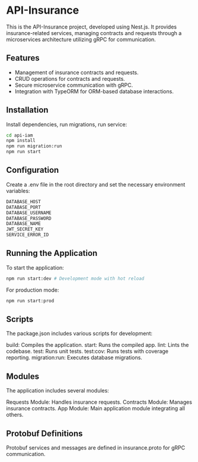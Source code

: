 # API-Insurance

This is the API-Insurance project, developed using Nest.js. It provides insurance-related services, managing contracts and requests through a microservices architecture utilizing gRPC for communication.

## Features

- Management of insurance contracts and requests.
- CRUD operations for contracts and requests.
- Secure microservice communication with gRPC.
- Integration with TypeORM for ORM-based database interactions.

## Installation

Install dependencies, run migrations, run service:

```bash
cd api-iam
npm install
npm run migration:run
npm run start
```

## Configuration

Create a .env file in the root directory and set the necessary environment variables:

```bash
DATABASE_HOST
DATABASE_PORT
DATABASE_USERNAME
DATABASE_PASSWORD
DATABASE_NAME
JWT_SECRET_KEY
SERVICE_ERROR_ID
```

## Running the Application

To start the application:

```bash
npm run start:dev # Development mode with hot reload
```

For production mode:

```bash
npm run start:prod
```

## Scripts

The package.json includes various scripts for development:

build: Compiles the application.
start: Runs the compiled app.
lint: Lints the codebase.
test: Runs unit tests.
test:cov: Runs tests with coverage reporting.
migration:run: Executes database migrations.

## Modules

The application includes several modules:

Requests Module: Handles insurance requests.
Contracts Module: Manages insurance contracts.
App Module: Main application module integrating all others.

## Protobuf Definitions

Protobuf services and messages are defined in insurance.proto for gRPC communication.
